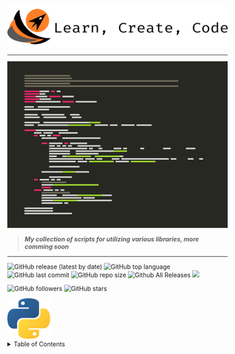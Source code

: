 <img title="" src="img/anap_logo.png" alt="" width="717">

----

![](img/anap2.png)

> ***My collection of scripts for utilizing various libraries, more comming soon***

----

![GitHub release (latest by date)](https://img.shields.io/github/v/release/willgrant22/Python-3-Greatest-Hits?color=683BB9)
![GitHub top language](https://img.shields.io/github/languages/top/willgrant22/Python-3-Greatest-Hits)
![GitHub last commit](https://img.shields.io/github/last-commit/willgrant22/Python-3-Greatest-Hits)
![GitHub repo size](https://img.shields.io/github/repo-size/willgrant22/Python-3-Greatest-Hits?color=E19124)
![Github All Releases](https://img.shields.io/github/downloads/willgrant22/Python-3-Greatest-Hits/total.svg)
![](https://komarev.com/ghpvc/?username=willgrant22&color=ff69b4&label=Views)

![GitHub followers](https://img.shields.io/github/followers/willgrant22?style=social)
![GitHub stars](https://img.shields.io/github/stars/willgrant22/Python-3-Greatest-Hits?style=social)

<img title="" src="img/python-5.png" alt="" width="98" data-align="right">

<details>
<summary>Table of Contents</summary>

----

## Table of Contents

- [Barcode](https://github.com/willgrant22/Functional_Python/tree/master/Barcode)

- [C With Python](https://github.com/willgrant22/Functional_Python/tree/master/C%20With%20Python)

- [Database](https://github.com/willgrant22/Functional_Python/tree/master/Database)

- [Encryption](https://github.com/willgrant22/Functional_Python/tree/master/Encryption)

- [File Operations](https://github.com/willgrant22/Functional_Python/tree/master/File%20Operations)

- [GUI](https://github.com/willgrant22/Functional_Python/tree/master/GUI)

- [Image Manipulation](https://github.com/willgrant22/Functional_Python/tree/master/Image%20Manipulation)

- [Matplotlib](https://github.com/willgrant22/Functional_Python/tree/master/Matplotlib)

- [Numpy](https://github.com/willgrant22/Functional_Python/tree/master/Numpy)

- [Pandas](https://github.com/willgrant22/Functional_Python/tree/master/Pandas)

- [PyArduino](https://github.com/willgrant22/Functional_Python/tree/master/PyArduino)

- [Socket Programming](https://github.com/willgrant22/Functional_Python/tree/master/Socket%20Programming)

- [Strings](https://github.com/willgrant22/Functional_Python/tree/master/Strings)

- [System](https://github.com/willgrant22/Functional_Python/tree/master/System)

- [Terminal](https://github.com/willgrant22/Functional_Python/tree/master/Terminal)

- [Threading](https://github.com/willgrant22/Functional_Python/tree/master/Threading)

- [Twilio](https://github.com/willgrant22/Functional_Python/tree/master/Twilio)

- [Vars](https://github.com/willgrant22/Functional_Python/tree/master/Vars)

- [Walrus](https://github.com/willgrant22/Functional_Python/tree/master/Walrus)

- [Web](https://github.com/willgrant22/Functional_Python/tree/master/Web)
  
  </details>
